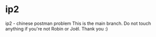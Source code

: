 # ip2
ip2 - chinese postman problem
This is the main branch. Do not touch anything if you're not Robin or Joël. Thank you :)
